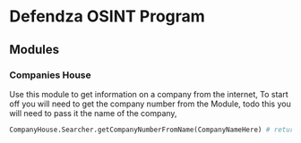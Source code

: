 # Defendza OSINT Program

## Modules
### Companies House
Use this module to get information on a company from the internet,
To start off you will need to get the company number from the Module, todo this you will need to pass it the name of the company,
```python
CompanyHouse.Searcher.getCompanyNumberFromName(CompanyNameHere) # returns the company number
```
